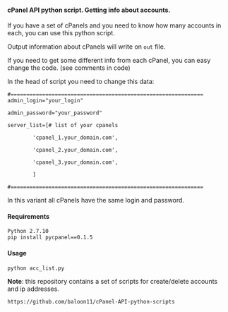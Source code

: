 #### cPanel API python script. Getting info about accounts.

If you have a set of cPanels  and you need to know how many accounts in each,
you can use this python script.

Output information about cPanels  will write on `out` file.

If you need to get some different info from each cPanel, you can easy change the code.
(see comments in code)

In the head of script you need to change this data:

	#=============================================================
	admin_login="your_login"

	admin_password="your_password"

	server_list=[# list of your cpanels

		    'cpanel_1.your_domain.com',

		    'cpanel_2.your_domain.com',

		    'cpanel_3.your_domain.com',

		    ]

	#=============================================================

In this variant all cPanels have the same login and password.

#### Requirements
	Python 2.7.10
	pip install pycpanel==0.1.5


#### Usage 
	python acc_list.py

**Note**: this repository contains a set of scripts for create/delete accounts and ip addresses.

`https://github.com/baloon11/cPanel-API-python-scripts`







